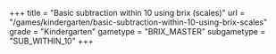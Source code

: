 +++
title = "Basic subtraction within 10 using brix (scales)"
url = "/games/kindergarten/basic-subtraction-within-10-using-brix-scales"
grade = "Kindergarten"
gametype = "BRIX_MASTER"
subgametype = "SUB_WITHIN_10"
+++
